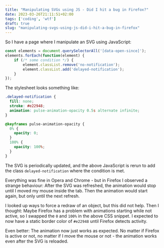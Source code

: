 ```yaml
---
title: "Manipulating SVGs using JS - Did I hit a bug in Firefox?"
date: 2023-03-26T21:11:51+02:00
tags: ['coding', 'wtf']
draft: true
slug: "manipulating-svgs-using-js-did-i-hit-a-bug-in-firefox"
---
```

So I have a page where I manipulate an SVG using JavaScript:
<!--more-->


```javascript
const elements = document.querySelectorAll('[data-open-since]');
elements.forEach(function(element) {
    if (/* some condition */) {
        element.classList.remove('no-notification');
        element.classList.add('delayed-notification');
    }
});
```

The stylesheet looks something like:

```css
.delayed-notification {
  fill: none;
  stroke: #e22948;
  animation: pulse-animation-opacity 0.5s alternate infinite;
}

@keyframes pulse-animation-opacity {
  0% {
    opacity: 0;
  }
  100% {
    opacity: 100%;
  }
}
```

The SVG is periodically updated, and the above JavaScript is rerun to
add the class `delayed-notification` where the condition is met.

Everything was fine in Opera and Chrome - but in Firefox I observed
a strange behaviour: After the SVG was refreshed, the animation would stop
until I moved my mouse inside the tab. Then the animation would start again,
but only until the next refresh.

I looked up ways to force a redraw of an object, but this did not help.
Then I thought: Maybe Firefox has a problem with animations starting
while not active, so I swapped the `0` and `100%` in the above CSS snippet.
I expected to now have a static border color of `#e22948` until Firefox
detects activity.

Even better: The animation now just works as expected. No matter if Firefox
is active or not, no matter if I move the mouse or not - the animation works
even after the SVG is reloaded.
